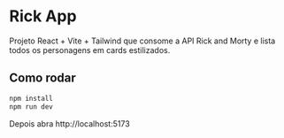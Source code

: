 # Rick App
Projeto React + Vite + Tailwind que consome a API Rick and Morty e lista todos os personagens em cards estilizados.

## Como rodar
```bash
npm install
npm run dev
```
Depois abra http://localhost:5173

